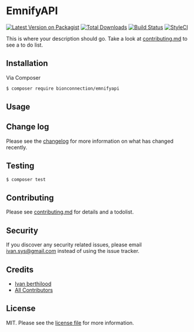 # EmnifyAPI

[![Latest Version on Packagist][ico-version]][link-packagist]
[![Total Downloads][ico-downloads]][link-downloads]
[![Build Status][ico-travis]][link-travis]
[![StyleCI][ico-styleci]][link-styleci]

This is where your description should go. Take a look at [contributing.md](contributing.md) to see a to do list.

## Installation

Via Composer

``` bash
$ composer require bionconnection/emnifyapi
```

## Usage

## Change log

Please see the [changelog](changelog.md) for more information on what has changed recently.

## Testing

``` bash
$ composer test
```

## Contributing

Please see [contributing.md](contributing.md) for details and a todolist.

## Security

If you discover any security related issues, please email ivan.sys@gmail.com instead of using the issue tracker.

## Credits

- [Ivan berthilood][link-author]
- [All Contributors][link-contributors]

## License

MIT. Please see the [license file](license.md) for more information.

[ico-version]: https://img.shields.io/packagist/v/bionconnection/emnifyapi.svg?style=flat-square
[ico-downloads]: https://img.shields.io/packagist/dt/bionconnection/emnifyapi.svg?style=flat-square
[ico-travis]: https://img.shields.io/travis/bionconnection/emnifyapi/master.svg?style=flat-square
[ico-styleci]: https://styleci.io/repos/12345678/shield

[link-packagist]: https://packagist.org/packages/bionconnection/emnifyapi
[link-downloads]: https://packagist.org/packages/bionconnection/emnifyapi
[link-travis]: https://travis-ci.org/bionconnection/emnifyapi
[link-styleci]: https://styleci.io/repos/12345678
[link-author]: https://github.com/bionconnection
[link-contributors]: ../../contributors]
